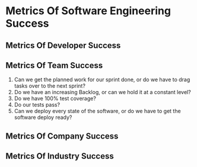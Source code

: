 # Metrics Of Software Engineering Success

## Metrics Of Developer Success

## Metrics Of Team Success
1. Can we get the planned work for our sprint done, or do we have to drag tasks over to the next sprint?
2. Do we have an increasing Backlog, or can we hold it at a constant level?
3. Do we have 100% test coverage?
4. Do our tests pass?
5. Can we deploy every state of the software, or do we have to get the software deploy ready?

## Metrics Of Company Success
## Metrics Of Industry Success
